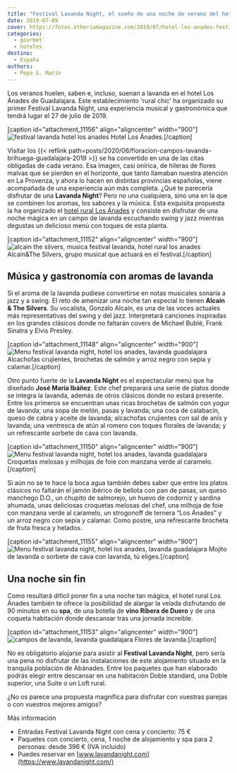 ```yaml
---
title: "Festival Lavanda Night, el sueño de una noche de verano del hotel Los Ánades"
date: 2019-07-09
cover: https://fotos.etheriamagazine.com/2019/07/hotel-los-anades-festival-jazz-alcain-the-silvers.jpg
categories: 
  - gourmet
  - hoteles
destino: 
  - España
authors: 
  - Pepa G. Marín
---
```


Los veranos huelen, saben e, incluso, suenan a lavanda en el hotel Los Ánades de 
Guadalajara. Este establecimiento 'rural chic' ha organizado su primer Festival Lavanda 
Night, una experiencia musical y gastronómica que tendrá lugar el 27 de julio de 2019. 

\[caption id="attachment\_11156" align="aligncenter" width="900"\]![festival lavanda hotel los anades](https://fotos.etheriamagazine.com/2019/07/hotel-los-anades-noche-festival-lavanda.jpg "Hotel Los Ánades.") Hotel Los Ánades.\[/caption\]

Visitar los {{< reflink path=posts/2020/06/floracion-campos-lavanda-brihuega-guadalajara-2019 >}} se ha convertido en una de las citas obligadas de cada verano. Esa imagen, casi onírica, de hileras de flores malvas que se pierden en el horizonte, que tanto llamaban nuestra atención en La Provenza, y ahora lo hacen en distintas provincias españolas, viene acompañada de una experiencia aún más completa. ¿Qué te parecería disfrutar de una **Lavanda Night**? Pero no una cualquiera, sino una en la que se combinen los aromas, los sabores y la música. Esta exquisita propuesta la ha organizado el [hotel rural Los Ánades](https://www.losanades.com/) y consiste en disfrutar de una noche mágica en un campo de lavanda escuchando swing y jazz mientras degustas un delicioso menú con toques de esta planta.

\[caption id="attachment\_11152" align="aligncenter" width="900"\]![alcain the silvers, musica festival lavanda, hotel rural los anades](https://fotos.etheriamagazine.com/2019/07/hotel-los-anades-festival-jazz-alcain-the-silvers.jpg "Alcain&amp;The Silvers, grupo musical que actuará en el festival.") Alcain&The Silvers, grupo musical que actuará en el festival.\[/caption\]

## Música y gastronomía con aromas de lavanda

Si el aroma de la lavanda pudiese convertirse en notas musicales sonaría a jazz y a swing. El reto de amenizar una noche tan especial lo tienen **Alcain & The Silvers**. Su vocalista, Gonzalo Alcaín, es una de las voces actuales más representativas del swing y del jazz. Interpretará canciones inspiradas en los grandes clásicos donde no faltarán covers de Michael Bublé, Frank Sinatra y Elvis Presley.

\[caption id="attachment\_11148" align="aligncenter" width="900"\]![Menu festival lavanda night, hotel los anades, lavanda guadalajara](https://fotos.etheriamagazine.com/2019/07/hotel-los-anades-alcachofas-salmon-arroz-negro.jpg "Alcachofas crujientes, brochetas de salmón y arroz negro con sepia y calamar.") Alcachofas crujientes, brochetas de salmón y arroz negro con sepia y calamar.\[/caption\]

Otro punto fuerte de la **Lavanda Night** es el espectacular menú que ha diseñado **José María Ibáñez**. Este chef preparará una serie de platos donde se integra la lavanda, además de otros clásicos donde no estará presente. Entre los primeros se encuentran unas ricas brochetas de salmón con yogur de lavanda; una sopa de melón, pasas y lavanda; una coca de calabacín, queso de cabra y aceite de lavanda; alcachofas crujientes con sal de anís y lavanda; una ventresca de atún al romero con toques florales de lavanda; y un refrescante sorbete de cava con lavanda.

\[caption id="attachment\_11150" align="aligncenter" width="900"\]![Menu festival lavanda night, hotel los anades, lavanda guadalajara](https://fotos.etheriamagazine.com/2019/07/Hotel-los-anades-festival-croquetas-milhojas.jpg "Croquetas melosas y milhojas de foie con manzana verde al caramelo.") Croquetas melosas y milhojas de foie con manzana verde al caramelo.\[/caption\]

Si aún no se te hace la boca agua también debes saber que entre los platos clásicos no faltarán el jamón ibérico de bellota con pan de pasas, un queso manchego D.O., un chupito de salmorejo, un huevo de codorniz y sardina ahumada, unas deliciosas croquetas melosas del chef, una milhoja de foie con manzana verde al caramelo, un strogonoff de ternera “Los Ánades” y un arroz negro con sepia y calamar. Como postre, una refrescante brocheta de fruta fresca y helados.

\[caption id="attachment\_11155" align="aligncenter" width="900"\]![Menu festival lavanda night, hotel los anades, lavanda guadalajara](https://fotos.etheriamagazine.com/2019/07/hotel-los-anades-mojito-sorbete-cava.jpg "Mojito de lavanda o sorbete de cava con lavanda, tú eliges.") Mojito de lavanda o sorbete de cava con lavanda, tú eliges.\[/caption\]

## Una noche sin fin

Como resultará difícil poner fin a una noche tan mágica, el hotel rural Los Ánades también te ofrece la posibilidad de alargar la velada disfrutando de 90 minutos en su **spa**, de una botella de **vino Ribera de Duero** y de una coqueta habitación donde descansar tras una jornada increíble.

\[caption id="attachment\_11153" align="aligncenter" width="900"\]![campos de lavanda, lavanda guadalajara](https://fotos.etheriamagazine.com/2019/07/hotel-los-anades-festival-lavanda-guadalajara.jpg "Flores de lavanda.") Flores de lavanda.\[/caption\]

No es obligatorio alojarse para asistir al **Festival Lavanda Night**, pero sería una pena no disfrutar de las instalaciones de este alojamiento situado en la tranquila población de Abánades. Entre los paquetes que han elaborado podrás elegir entre descansar en una habitación Doble standard, una Doble superior, una Suite o un Loft rural.

¿No os parece una propuesta magnífica para disfrutar con vuestras parejas o con vuestros mejores amigos?

Más información 

- Entradas Festival Lavanda Night con cena y concierto: 75 €
- Paquetes con concierto, cena, 1 noche de alojamiento y spa para 2 personas: desde 396 € (IVA incluido)
- Puedes reservar en [www.lavandanight.com](https://www.lavandanight.com/)
